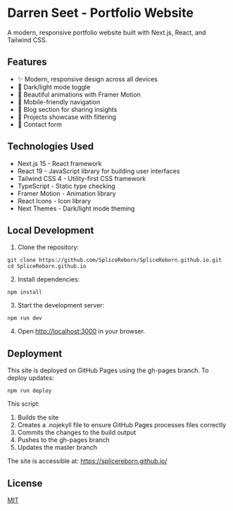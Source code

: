 # Darren Seet - Portfolio Website

A modern, responsive portfolio website built with Next.js, React, and Tailwind CSS.

## Features

- ✨ Modern, responsive design across all devices
- 🌙 Dark/light mode toggle
- 🎨 Beautiful animations with Framer Motion
- 📱 Mobile-friendly navigation
- 📝 Blog section for sharing insights
- 💼 Projects showcase with filtering
- 📧 Contact form

## Technologies Used

- Next.js 15 - React framework
- React 19 - JavaScript library for building user interfaces
- Tailwind CSS 4 - Utility-first CSS framework
- TypeScript - Static type checking
- Framer Motion - Animation library
- React Icons - Icon library
- Next Themes - Dark/light mode theming

## Local Development

1. Clone the repository:
```
git clone https://github.com/SpliceReborn/SpliceReborn.github.io.git
cd SpliceReborn.github.io
```

2. Install dependencies:
```
npm install
```

3. Start the development server:
```
npm run dev
```

4. Open [http://localhost:3000](http://localhost:3000) in your browser.

## Deployment

This site is deployed on GitHub Pages using the gh-pages branch. To deploy updates:

```
npm run deploy
```

This script:
1. Builds the site
2. Creates a .nojekyll file to ensure GitHub Pages processes files correctly
3. Commits the changes to the build output
4. Pushes to the gh-pages branch
5. Updates the master branch

The site is accessible at: https://splicereborn.github.io/

## License

[MIT](LICENSE)
